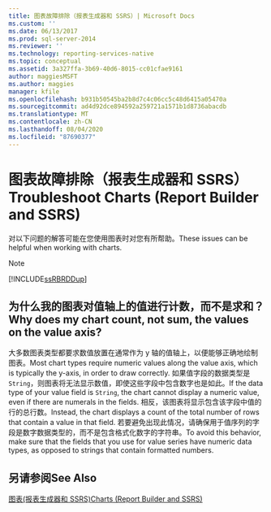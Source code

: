 ```yaml
---
title: 图表故障排除（报表生成器和 SSRS）| Microsoft Docs
ms.custom: ''
ms.date: 06/13/2017
ms.prod: sql-server-2014
ms.reviewer: ''
ms.technology: reporting-services-native
ms.topic: conceptual
ms.assetid: 3a327ffa-3b69-40d6-8015-cc01cfae9161
author: maggiesMSFT
ms.author: maggies
manager: kfile
ms.openlocfilehash: b931b50545ba2b8d7c4c06cc5c48d6415a05470a
ms.sourcegitcommit: ad4d92dce894592a259721a1571b1d8736abacdb
ms.translationtype: MT
ms.contentlocale: zh-CN
ms.lasthandoff: 08/04/2020
ms.locfileid: "87690377"
---
```

# <a name="troubleshoot-charts-report-builder-and-ssrs"></a><span data-ttu-id="a807f-102">图表故障排除（报表生成器和 SSRS）</span><span class="sxs-lookup"><span data-stu-id="a807f-102">Troubleshoot Charts (Report Builder and SSRS)</span></span>
  <span data-ttu-id="a807f-103">对以下问题的解答可能在您使用图表时对您有所帮助。</span><span class="sxs-lookup"><span data-stu-id="a807f-103">These issues can be helpful when working with charts.</span></span>  
  
> [!NOTE]  
>  [!INCLUDE[ssRBRDDup](../../includes/ssrbrddup-md.md)]  
  
## <a name="why-does-my-chart-count-not-sum-the-values-on-the-value-axis"></a><span data-ttu-id="a807f-104">为什么我的图表对值轴上的值进行计数，而不是求和？</span><span class="sxs-lookup"><span data-stu-id="a807f-104">Why does my chart count, not sum, the values on the value axis?</span></span>  
 <span data-ttu-id="a807f-105">大多数图表类型都要求数值放置在通常作为 y 轴的值轴上，以便能够正确地绘制图表。</span><span class="sxs-lookup"><span data-stu-id="a807f-105">Most chart types require numeric values along the value axis, which is typically the y-axis, in order to draw correctly.</span></span> <span data-ttu-id="a807f-106">如果值字段的数据类型是 `String`，则图表将无法显示数值，即使这些字段中包含数字也是如此。</span><span class="sxs-lookup"><span data-stu-id="a807f-106">If the data type of your value field is `String`, the chart cannot display a numeric value, even if there are numerals in the fields.</span></span> <span data-ttu-id="a807f-107">相反，该图表将显示包含该字段中值的行的总行数。</span><span class="sxs-lookup"><span data-stu-id="a807f-107">Instead, the chart displays a count of the total number of rows that contain a value in that field.</span></span> <span data-ttu-id="a807f-108">若要避免出现此情况，请确保用于值序列的字段是数字数据类型的，而不是包含格式化数字的字符串。</span><span class="sxs-lookup"><span data-stu-id="a807f-108">To avoid this behavior, make sure that the fields that you use for value series have numeric data types, as opposed to strings that contain formatted numbers.</span></span>  
  
## <a name="see-also"></a><span data-ttu-id="a807f-109">另请参阅</span><span class="sxs-lookup"><span data-stu-id="a807f-109">See Also</span></span>  
 [<span data-ttu-id="a807f-110">图表&#40;报表生成器和 SSRS&#41;</span><span class="sxs-lookup"><span data-stu-id="a807f-110">Charts &#40;Report Builder and SSRS&#41;</span></span>](charts-report-builder-and-ssrs.md)  
  
  
